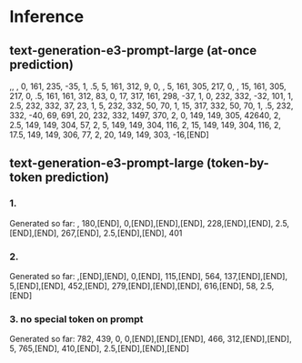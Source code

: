 # Inference

## text-generation-e3-prompt-large (at-once prediction)
,, , 
0, 161, 235, -35, 1, 
.5, 5, 161, 312, 9, 0, 
, 5, 161, 305, 217, 0, 
, 15, 161, 305, 217, 0, 
.5, 161, 161, 312, 83, 
0, 17, 317, 161, 298, -37, 
1, 0, 232, 332, -32, 101, 
1, 2.5, 232, 332, 37, 23, 
1, 5, 232, 332, 50, 70, 
1, 15, 317, 332, 50, 70, 
1, .5, 232, 332, -40, 69, 
691, 20, 232, 332, 1497, 370, 
2, 0, 149, 149, 305, 42640, 
2, 2.5, 149, 149, 304, 57, 
2, 5, 149, 149, 304, 116, 
2, 15, 149, 149, 304, 116, 
2, 17.5, 149, 149, 306, 77, 
2, 20, 149, 149, 303, -16,[END]

## text-generation-e3-prompt-large (token-by-token prediction)

### 1.
Generated so far: , 180,[END], 0,[END],[END],[END], 228,[END],[END], 2.5,[END],[END], 267,[END], 2.5,[END],[END], 401

### 2.
Generated so far: ,[END],[END], 0,[END], 115,[END], 564, 137,[END],[END], 5,[END],[END], 452,[END], 279,[END],[END],[END], 616,[END], 58, 2.5,[END]

### 3. no special token on prompt
Generated so far:  782, 439, 0, 0,[END],[END],[END], 466, 312,[END],[END], 5, 765,[END], 410,[END], 2.5,[END],[END],[END]